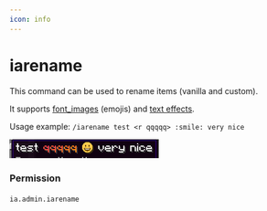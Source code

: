```yaml
---
icon: info
---
```


# iarename

This command can be used to rename items (vanilla and custom).

It supports [font\_images](../adding-content/font-images.md) (emojis) and [text effects](../text-effects-1.17+.md).

Usage example: `/iarename test <r qqqqq> :smile: very nice`

![](assets/images/143230790-515c74db-b7f6-4c1d-8a03-7bba80ac83cd.png)

### Permission

`ia.admin.iarename`